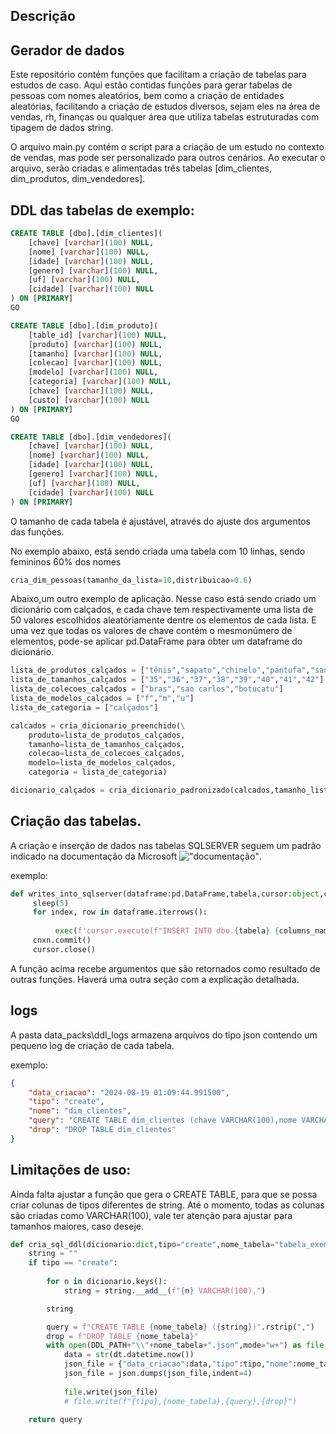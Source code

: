 ## Descrição

## Gerador de dados

Este repositório contém funções que facilitam a criação de tabelas para estudos de caso. 
Aqui estão contidas funções para gerar tabelas de pessoas com nomes aleatórios, bem como a criação de entidades aleatórias, facilitando a criação de estudos diversos, sejam eles na área de vendas, rh, finanças ou qualquer área que utiliza tabelas estruturadas com tipagem de dados string. <br>

O arquivo main.py contém o script para a criação de um estudo no contexto de vendas, mas pode ser personalizado para outros cenários.
Ao executar o arquivo, serão criadas e alimentadas três tabelas [dim_clientes, dim_produtos, dim_vendedores].

## DDL das tabelas de exemplo:

```sql
CREATE TABLE [dbo].[dim_clientes](
	[chave] [varchar](100) NULL,
	[nome] [varchar](100) NULL,
	[idade] [varchar](100) NULL,
	[genero] [varchar](100) NULL,
	[uf] [varchar](100) NULL,
	[cidade] [varchar](100) NULL
) ON [PRIMARY]
GO

CREATE TABLE [dbo].[dim_produto](
	[table_id] [varchar](100) NULL,
	[produto] [varchar](100) NULL,
	[tamanho] [varchar](100) NULL,
	[colecao] [varchar](100) NULL,
	[modelo] [varchar](100) NULL,
	[categoria] [varchar](100) NULL,
	[chave] [varchar](100) NULL,
	[custo] [varchar](100) NULL
) ON [PRIMARY]
GO

CREATE TABLE [dbo].[dim_vendedores](
	[chave] [varchar](100) NULL,
	[nome] [varchar](100) NULL,
	[idade] [varchar](100) NULL,
	[genero] [varchar](100) NULL,
	[uf] [varchar](100) NULL,
	[cidade] [varchar](100) NULL
) ON [PRIMARY]
```

O tamanho de cada tabela é ajustável, através do ajuste dos argumentos das funções.

No exemplo abaixo, está sendo criada uma tabela com 10 linhas, sendo femininos 60% dos nomes

```python
cria_dim_pessoas(tamanho_da_lista=10,distribuicao=0.6)
```

Abaixo,um outro exemplo de aplicação. Nesse caso está sendo criado um dicionário com calçados, e cada chave tem respectivamente uma lista de 50 valores escolhidos aleatóriamente dentre os elementos de cada lista. E uma vez que todas os valores de chave contém o mesmonúmero de elementos, pode-se aplicar pd.DataFrame para obter um dataframe do dicionário.

```python
lista_de_produtos_calçados = ["tênis","sapato","chinelo","pantufa","sandália"]
lista_de_tamanhos_calçados = ["35","36","37","38","39","40","41","42"]
lista_de_colecoes_calçados = ["bras","sao carlos","botucatu"]
lista_de_modelos_calçados = ["f","m","u"]
lista_de_categoria = ["calçados"]

calcados = cria_dicionario_preenchido(\
    produto=lista_de_produtos_calçados,
    tamanho=lista_de_tamanhos_calçados,
    colecao=lista_de_colecoes_calçados,
    modelo=lista_de_modelos_calçados,
    categoria = lista_de_categoria)

dicionario_calçados = cria_dicionario_padronizado(calcados,tamanho_lista=50)
```

## Criação das tabelas.

A criação e inserção de dados nas tabelas SQLSERVER seguem um padrão indicado na documentação da Microsoft !["documentação"](https://learn.microsoft.com/en-us/sql/machine-learning/data-exploration/python-dataframe-sql-server?view=sql-server-ver16#load-a-dataframe-from-the-csv-file).

exemplo:
```python
def writes_into_sqlserver(dataframe:pd.DataFrame,tabela,cursor:object,cnxn:object,columns_names:str,question_marks:str,columns:str):
     sleep(5)
     for index, row in dataframe.iterrows():
          
          exec(f'cursor.execute(f"INSERT INTO dbo.{tabela} {columns_names} values{question_marks}", {columns})')
     cnxn.commit()
     cursor.close()
```

A função acima recebe argumentos que são retornados como resultado de outras funções. Haverá uma outra seção com a explicação detalhada.

## logs
A pasta data_packs\ddl_logs armazena arquivos do tipo json contendo um pequeno log de criação de cada tabela. 

exemplo:
```json
{
    "data_criacao": "2024-08-19 01:09:44.991500",
    "tipo": "create",
    "nome": "dim_clientes",
    "query": "CREATE TABLE dim_clientes (chave VARCHAR(100),nome VARCHAR(100),idade VARCHAR(100),genero VARCHAR(100),uf VARCHAR(100),cidade VARCHAR(100),)",
    "drop": "DROP TABLE dim_clientes"
}
```

## Limitações de uso:
Ainda falta ajustar a função que gera o CREATE TABLE, para que se possa criar colunas de tipos diferentes de string. Até o momento, todas as colunas são criadas como VARCHAR(100), vale ter atenção para ajustar para tamanhos maiores, caso deseje.


```python
def cria_sql_ddl(dicionario:dict,tipo="create",nome_tabela="tabela_exemplo"):
    string = ""
    if tipo == "create":
        
        for n in dicionario.keys():
            string = string.__add__(f"{n} VARCHAR(100),")

        string

        query = f"CREATE TABLE {nome_tabela} ({string})".rstrip(",")
        drop = f"DROP TABLE {nome_tabela}"
        with open(DDL_PATH+"\\"+nome_tabela+".json",mode="w+") as file:
            data = str(dt.datetime.now())
            json_file = {"data_criacao":data,"tipo":tipo,"nome":nome_tabela,"query":query,"drop":drop}
            json_file = json.dumps(json_file,indent=4)
            
            file.write(json_file)
            # file.write(f"{tipo},{nome_tabela},{query},{drop}")
    
    return query
```